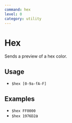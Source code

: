 ```yaml
---
command: hex
level: 0
category: utility
---
```


# Hex

Sends a preview of a hex color.

## Usage

 - `$hex [0-9a-fA-F]`

## Examples

 - `$hex FF0000`
 - `$hex 1976D2`a
